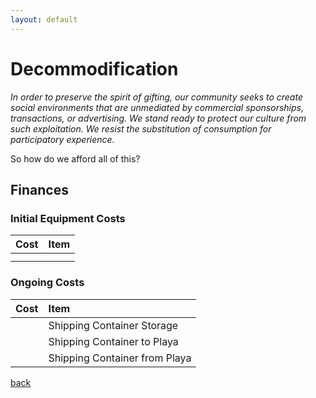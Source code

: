 ```yaml
---
layout: default
---
```


# Decommodification

_In order to preserve the spirit of gifting, our community seeks to create social environments that are
unmediated by commercial sponsorships, transactions, or advertising. We stand ready to protect our
culture from such exploitation. We resist the substitution of consumption for participatory experience._

So how do we afford all of this?

## Finances

### Initial Equipment Costs

| Cost        | Item        |
|:-------------|:------------------|
|  | |
| | |

### Ongoing Costs

| Cost        | Item        |
|:-------------|:------------------|
|  |Shipping Container Storage|
| |Shipping Container to Playa|
| |Shipping Container from Playa|

[back](./../)
